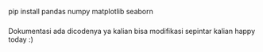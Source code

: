 pip install pandas numpy matplotlib seaborn
###
Dokumentasi ada dicodenya ya kalian bisa modifikasi sepintar kalian happy today :)
